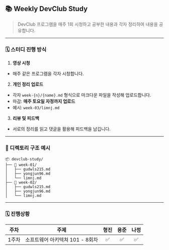 ## 📚 Weekly DevClub Study

> DevClub 프로그램을 매주 1회 시청하고 공부한 내용과 각자 정리하여 내용을 공유합니다.

<hr>

### 🗓️ 스터디 진행 방식

1. **영상 시청**  
  - 매주 같은 프로그램을 각자 시청합니다.

2. **개인 정리 업로드**  
  - 각자 `week-{n}/{name}.md` 형식으로 마크다운 파일을 작성해 업로드합니다.
  - 마감: **매주 토요일 자정까지 업로드**
  - 예시: `week-03/limnj.md`

3. **리뷰 및 피드백**  
  - 서로의 정리를 읽고 댓글을 활용해 피드백을 남깁니다.

<hr>

### 📁 디렉토리 구조 예시
```
📦 devclub-study/
├── 📁 week-01/
│   ├── gudwls215.md
│   ├── yongjun96.md
│   └── limnj.md
├── 📁 week-02/
│   ├── gudwls215.md
│   ├── yongjun96.md
│   └── limnj.md
```

<hr>

### 🗓️ 진행상황

| 주차 | 주제 | 형진 | 용준 | 나정 |
|------|------|:-:|:--:|:----:|
| 1주차 | 소프트웨어 아키텍쳐 101 - 8회차 |✅| ✅  |✅|
